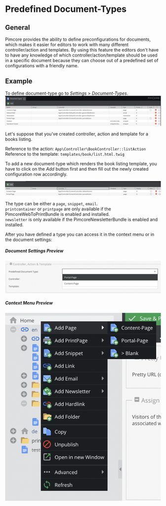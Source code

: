 # Predefined Document-Types

## General

Pimcore provides the ability to define preconfigurations for documents, which makes it easier for editors to work with 
many different controller/action and templates. 
By using this feature the editors don't have to have any knowledge of which controller/action/template 
should be used in a specific document because they can choose out of a predefined set of configurations with a friendly name. 

## Example

To define document-type go to *Settings* > *Document-Types*.
![Document types grid](../img/documenttypes_grid.png)

Let's suppose that you've created controller, action and template for a books listing.

Reference to the action: `App\Controller\BookController::listAction`  
Reference to the template: `templates/book/list.html.twig`

To add a new document-type which renders the book listing template, you have to click on the *Add* button first and then
fill out the newly created configuration row accordingly. 

![New document type](../img/documenttypes_new_row.png)

The type can be either a `page`, `snippet`, `email`.  
`printcontainer` or `printpage` are only available if the PimcoreWebToPrintBundle is enabled and installed.  
`newsletter` is only available if the PimcoreNewsletterBundle is enabled and installed.

After you have defined a type you can access it in the context menu or in the document settings:

##### Document Settings Preview
![Document type - settings preview](../img/documenttypes_predefined_document_types.png)

##### Context Menu Preview
![Document type - context menu preview](../img/documenttypes_context_menu.png)
